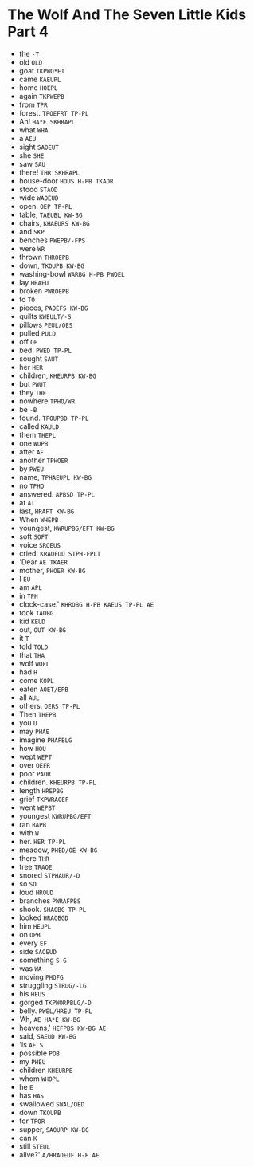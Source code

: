 # The Wolf And The Seven Little Kids Part 4

* the `-T`
* old `OLD`
* goat `TKPWO*ET`
* came `KAEUPL`
* home `HOEPL`
* again `TKPWEPB`
* from `TPR`
* forest. `TPOEFRT TP-PL`
* Ah! `HA*E SKHRAPL`
* what `WHA`
* a `AEU`
* sight `SAOEUT`
* she `SHE`
* saw `SAU`
* there! `THR SKHRAPL`
* house-door `HOUS H-PB TKAOR`
* stood `STAOD`
* wide `WAOEUD`
* open. `OEP TP-PL`
* table, `TAEUBL KW-BG`
* chairs, `KHAEURS KW-BG`
* and `SKP`
* benches `PWEPB/-FPS`
* were `WR`
* thrown `THROEPB`
* down, `TKOUPB KW-BG`
* washing-bowl `WARBG H-PB PWOEL`
* lay `HRAEU`
* broken `PWROEPB`
* to `TO`
* pieces, `PAOEFS KW-BG`
* quilts `KWEULT/-S`
* pillows `PEUL/OES`
* pulled `PULD`
* off `OF`
* bed. `PWED TP-PL`
* sought `SAUT`
* her `HER`
* children, `KHEURPB KW-BG`
* but `PWUT`
* they `THE`
* nowhere `TPHO/WR`
* be `-B`
* found. `TPOUPBD TP-PL`
* called `KAULD`
* them `THEPL`
* one `WUPB`
* after `AF`
* another `TPHOER`
* by `PWEU`
* name, `TPHAEUPL KW-BG`
* no `TPHO`
* answered. `APBSD TP-PL`
* at `AT`
* last, `HRAFT KW-BG`
* When `WHEPB`
* youngest, `KWRUPBG/EFT KW-BG`
* soft `SOFT`
* voice `SROEUS`
* cried: `KRAOEUD STPH-FPLT`
* 'Dear `AE TKAER`
* mother, `PHOER KW-BG`
* I `EU`
* am `APL`
* in `TPH`
* clock-case.' `KHROBG H-PB KAEUS TP-PL AE`
* took `TAOBG`
* kid `KEUD`
* out, `OUT KW-BG`
* it `T`
* told `TOLD`
* that `THA`
* wolf `WOFL`
* had `H`
* come `KOPL`
* eaten `AOET/EPB`
* all `AUL`
* others. `OERS TP-PL`
* Then `THEPB`
* you `U`
* may `PHAE`
* imagine `PHAPBLG`
* how `HOU`
* wept `WEPT`
* over `OEFR`
* poor `PAOR`
* children. `KHEURPB TP-PL`
* length `HREPBG`
* grief `TKPWRAOEF`
* went `WEPBT`
* youngest `KWRUPBG/EFT`
* ran `RAPB`
* with `W`
* her. `HER TP-PL`
* meadow, `PHED/OE KW-BG`
* there `THR`
* tree `TRAOE`
* snored `STPHAUR/-D`
* so `SO`
* loud `HROUD`
* branches `PWRAFPBS`
* shook. `SHAOBG TP-PL`
* looked `HRAOBGD`
* him `HEUPL`
* on `OPB`
* every `EF`
* side `SAOEUD`
* something `S-G`
* was `WA`
* moving `PHOFG`
* struggling `STRUG/-LG`
* his `HEUS`
* gorged `TKPWORPBLG/-D`
* belly. `PWEL/HREU TP-PL`
* 'Ah, `AE HA*E KW-BG`
* heavens,' `HEFPBS KW-BG AE`
* said, `SAEUD KW-BG`
* 'is `AE S`
* possible `POB`
* my `PHEU`
* children `KHEURPB`
* whom `WHOPL`
* he `E`
* has `HAS`
* swallowed `SWAL/OED`
* down `TKOUPB`
* for `TPOR`
* supper, `SAOURP KW-BG`
* can `K`
* still `STEUL`
* alive?' `A/HRAOEUF H-F AE`
